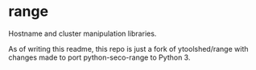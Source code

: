 # range
Hostname and cluster manipulation libraries.

As of writing this readme, this repo is just a fork of ytoolshed/range with changes made to port python-seco-range to Python 3.
